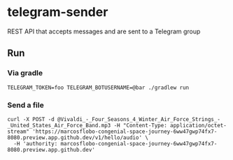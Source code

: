 # telegram-sender
REST API that accepts messages and are sent to a Telegram group

## Run
### Via gradle
```shell
TELEGRAM_TOKEN=foo TELEGRAM_BOTUSERNAME=@bar ./gradlew run
```

### Send a file
```shell
curl -X POST -d @Vivaldi_-_Four_Seasons_4_Winter_Air_Force_Strings_-_United_States_Air_Force_Band.mp3 -H "Content-Type: application/octet-stream" 'https://marcosflobo-congenial-space-journey-6ww47gwp74fx7-8080.preview.app.github.dev/v1/hello/audio' \
  -H 'authority: marcosflobo-congenial-space-journey-6ww47gwp74fx7-8080.preview.app.github.dev'